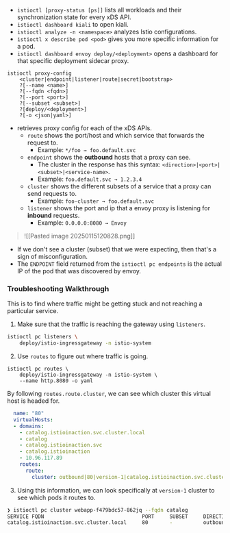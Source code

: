 - `istioctl [proxy-status [ps]]` lists all workloads and their synchronization state for every xDS API.
- `istioctl dashboard kiali` to open kiali.
- `istioctl analyze -n <namespace>` analyzes Istio configurations.
- `istioctl x describe pod <pod>` gives you more specific information for a pod.
- `istioctl dashboard envoy deploy/<deployment>` opens a dashboard for that specific deployment sidecar proxy.

```
istioctl proxy-config 
	<cluster|endpoint|listener|route|secret|bootstrap> 
	?[--name <name>]
	?[--fqdn <fqdn>]
	?[--port <port>]
	?[--subset <subset>]
	?[deploy/<deployment>]
	?[-o <json|yaml>]
```

- retrieves proxy config for each of the xDS APIs.
	- `route` shows the port/host and which service that forwards the request to.
		- Example: `*/foo → foo.default.svc`
	- `endpoint` shows the **outbound** hosts that a proxy can see.
		- The cluster in the response has this syntax: `<direction>|<port>|<subset>|<service-name>`. 
		- Example: `foo.default.svc → 1.2.3.4`
	- `cluster` shows the different subsets of a service that a proxy can send requests to.
		- Example: `foo-cluster → foo.default.svc`
	- `listener` shows the port and ip that a envoy proxy is listening for **inbound** requests.
		- Example: `0.0.0.0:8080 → Envoy`

>![[Pasted image 20250115120828.png]]



- If we don't see a cluster (subset) that we were expecting, then that's a sign of misconfiguration.
- The `ENDPOINT` field returned from the `istioctl pc endpoints` is the actual IP of the pod that was discovered by envoy.
### Troubleshooting Walkthrough
This is to find where traffic might be getting stuck and not reaching a particular service.

1. Make sure that the traffic is reaching the gateway using `listeners`.

```bash
istioctl pc listeners \
	deploy/istio-ingressgateway -n istio-system
```

2. Use `routes` to figure out where traffic is going. 

```
istioctl pc routes \
	deploy/istio-ingressgateway -n istio-system \
	--name http.8080 -o yaml
```

By following `routes.route.cluster`, we can see which cluster this virtual host is headed for.

```yaml
  name: "80"
  virtualHosts:
  - domains:
    - catalog.istioinaction.svc.cluster.local
    - catalog
    - catalog.istioinaction.svc
    - catalog.istioinaction
    - 10.96.117.89
    routes:
      route:
        cluster: outbound|80|version-1|catalog.istioinaction.svc.cluster.local
```

3. Using this information, we can look specifically at `version-1` cluster to see which pods it routes to.

```bash
❯ istioctl pc cluster webapp-f479bdc57-862jq --fqdn catalog
SERVICE FQDN                                PORT     SUBSET     DIRECTION     TYPE     DESTINATION RULE
catalog.istioinaction.svc.cluster.local     80       -          outbound      EDS
```

